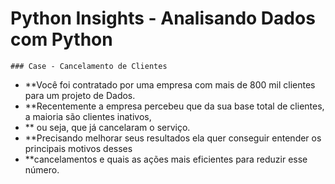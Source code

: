 # Python Insights - Analisando Dados com Python
    
    ### Case - Cancelamento de Clientes
    
   * **Você foi contratado por uma empresa com mais de 800 mil clientes para um projeto de Dados.
   * **Recentemente a empresa percebeu que da sua base total de clientes, a maioria são clientes inativos,
   * ** ou seja, que já cancelaram o serviço.
   * **Precisando melhorar seus resultados ela quer conseguir entender os principais motivos desses 
   * **cancelamentos e quais as ações mais eficientes para reduzir esse número.
